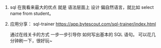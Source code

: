1. sql 在我看来最大的优点 就是 语法层面上 设计 偏自然语言，就比如 select name from student。

2. 应用分享：
   sql-trainer 
   https://app.bytescout.com/sql-trainer/index.html

   通过在线关卡的方式 一步一步引导你 如何写出基本的 SQL 语句。
   可以花几分钟刷一下，很好玩~